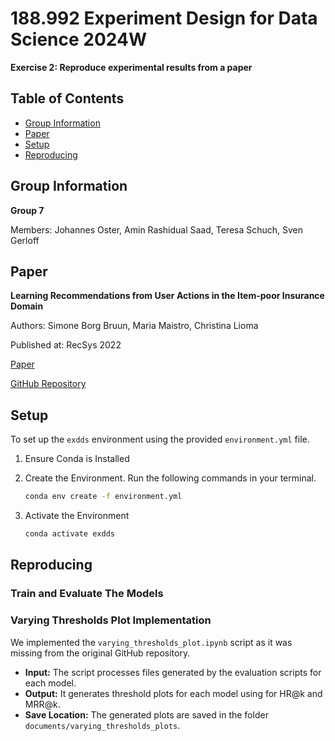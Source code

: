 # 188.992 Experiment Design for Data Science 2024W
**Exercise 2: Reproduce experimental results from a paper**

## Table of Contents
- [Group Information](#group-information)
- [Paper](#paper)
- [Setup](#setup)
- [Reproducing](#reproducing)

## Group Information
**Group 7**

Members: Johannes Oster, Amin Rashidual Saad, Teresa Schuch, Sven Gerloff

## Paper
**Learning Recommendations from User Actions in the Item-poor Insurance Domain**

Authors: Simone Borg Bruun, Maria Maistro, Christina Lioma  

Published at: RecSys 2022

[Paper](https://doi.org/10.1145/3523227.3546775)

[GitHub Repository](https://github.com/simonebbruun/cross-sessions_RS)

## Setup

To set up the `exdds` environment using the provided `environment.yml` file.

1. Ensure Conda is Installed

2. Create the Environment. Run the following commands in your terminal.

   ```bash
   conda env create -f environment.yml

3. Activate the Environment

   ```bash
   conda activate exdds

## Reproducing

### Train and Evaluate The Models

### Varying Thresholds Plot Implementation

We implemented the `varying_thresholds_plot.ipynb` script as it was missing from the original GitHub repository.

- **Input:** The script processes files generated by the evaluation scripts for each model.
- **Output:** It generates threshold plots for each model using for HR@k and MRR@k.
- **Save Location:** The generated plots are saved in the folder `documents/varying_thresholds_plots`.

